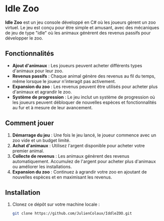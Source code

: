 # Idle Zoo

**Idle Zoo** est un jeu console développé en C# où les joueurs gèrent un zoo virtuel. Le jeu est conçu pour être simple et amusant, avec des mécaniques de jeu de type "idle" où les animaux génèrent des revenus passifs pour développer le zoo.

## Fonctionnalités

- **Ajout d'animaux** : Les joueurs peuvent acheter différents types d'animaux pour leur zoo.
- **Revenus passifs** : Chaque animal génère des revenus au fil du temps, même lorsque le joueur n'interagit pas activement.
- **Expansion du zoo** : Les revenus peuvent être utilisés pour acheter plus d'animaux et agrandir le zoo.
- **Système de progression** : Le jeu inclut un système de progression où les joueurs peuvent débloquer de nouvelles espèces et fonctionnalités au fur et à mesure de leur avancement.

## Comment jouer

1. **Démarrage du jeu** : Une fois le jeu lancé, le joueur commence avec un zoo vide et un budget limité.
2. **Achat d'animaux** : Utilisez l'argent disponible pour acheter votre premier animal.
3. **Collecte de revenus** : Les animaux génèrent des revenus automatiquement. Accumulez de l'argent pour acheter plus d'animaux ou améliorer les installations.
4. **Expansion du zoo** : Continuez à agrandir votre zoo en ajoutant de nouvelles espèces et en maximisant les revenus.

## Installation

1. Clonez ce dépôt sur votre machine locale :
   ```bash
   git clone https://github.com/JulienColaux/IddleZOO.git
